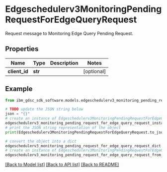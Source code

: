 # Edgeschedulerv3MonitoringPendingRequestForEdgeQueryRequest

Request message to Monitoring Edge Query Pending Request.

## Properties

Name | Type | Description | Notes
------------ | ------------- | ------------- | -------------
**client_id** | **str** |  | [optional] 

## Example

```python
from ibm_gdsc_sdk_software.models.edgeschedulerv3_monitoring_pending_request_for_edge_query_request import Edgeschedulerv3MonitoringPendingRequestForEdgeQueryRequest

# TODO update the JSON string below
json = "{}"
# create an instance of Edgeschedulerv3MonitoringPendingRequestForEdgeQueryRequest from a JSON string
edgeschedulerv3_monitoring_pending_request_for_edge_query_request_instance = Edgeschedulerv3MonitoringPendingRequestForEdgeQueryRequest.from_json(json)
# print the JSON string representation of the object
print(Edgeschedulerv3MonitoringPendingRequestForEdgeQueryRequest.to_json())

# convert the object into a dict
edgeschedulerv3_monitoring_pending_request_for_edge_query_request_dict = edgeschedulerv3_monitoring_pending_request_for_edge_query_request_instance.to_dict()
# create an instance of Edgeschedulerv3MonitoringPendingRequestForEdgeQueryRequest from a dict
edgeschedulerv3_monitoring_pending_request_for_edge_query_request_from_dict = Edgeschedulerv3MonitoringPendingRequestForEdgeQueryRequest.from_dict(edgeschedulerv3_monitoring_pending_request_for_edge_query_request_dict)
```
[[Back to Model list]](../README.md#documentation-for-models) [[Back to API list]](../README.md#documentation-for-api-endpoints) [[Back to README]](../README.md)


